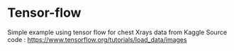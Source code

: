 # Tensor-flow
Simple example using tensor flow for chest Xrays data from Kaggle
Source code : https://www.tensorflow.org/tutorials/load_data/images
